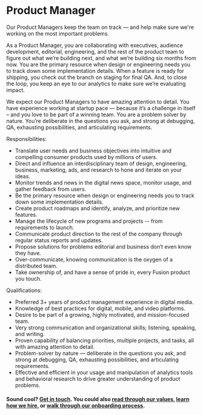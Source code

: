 # Product Manager

Our Product Managers keep the team on track — and help make sure we're working on the most important problems.

As a Product Manager, you are collaborating with executives, audience development, editorial, engineering, and the rest of the product team to figure out what we’re building next, and what we’re building six months from now. You are the primary resource when design or engineering needs you to track down some implementation details. When a feature is ready for shipping, you check out the branch on staging for final QA. And, to close the loop, you keep an eye to our analytics to make sure we’re evaluating impact.

We expect our Product Managers to have amazing attention to detail. You have experience working at startup pace — because it’s a challenge in itself – and you love to be part of a winning team. You are a problem solver by nature. You’re deliberate in the questions you ask, and strong at debugging, QA, exhausting possibilities, and articulating requirements.

Responsibilities:
- Translate user needs and business objectives into intuitive and compelling consumer products used by millions of users.
- Direct and influence an interdisciplinary team of design, engineering, business, marketing, ads, and research to hone and iterate on your ideas.
- Monitor trends and news in the digital news space, monitor usage, and gather feedback from users.
- Be the primary resource when design or engineering needs you to track down some implementation details.
- Create product roadmaps and identify, analyze, and prioritize new features.
- Manage the lifecycle of new programs and projects -- from requirements to launch.
- Communicate product direction to the rest of the company through regular status reports and updates.
- Propose solutions for problems editorial and business don’t even know they have.
- Over-communicate, knowing communication is the oxygen of a distributed team.
- Take ownership of, and have a sense of pride in, every Fusion product you touch.

Qualifications:
- Preferred 3+ years of product management experience in digital media.
- Knowledge of best practices for digital, mobile, and video platforms.
- Desire to be part of a growing, highly motivated, and mission-focused team.
- Very strong communication and organizational skills; listening, speaking, and writing.
- Proven capability of balancing priorities, multiple projects, and tasks, all with amazing attention to detail.
- Problem-solver by nature — deliberate in the questions you ask, and strong at debugging, QA, exhausting possibilities, and articulating requirements.
- Effective and efficient in your usage and manipulation of analytics tools and behavioral research to drive greater understanding of product problems.

#### Sound cool? [Get in touch](mailto:tech-jobs@fusion.net). You could also [read through our values](https://github.com/fusioneng/tech-docs/blob/master/team-culture/values.md), [learn how we hire](https://github.com/fusioneng/tech-docs/blob/master/team-culture/how-we-hire.md), or [walk through our onboarding process](https://github.com/fusioneng/tech-docs/blob/master/team-culture/onboarding.md).
